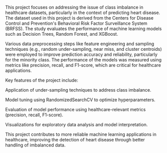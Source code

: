 This project focuses on addressing the issue of class imbalance in healthcare datasets, particularly in the context of predicting heart disease. The dataset used in this project is derived from the Centers for Disease Control and Prevention's Behavioral Risk Factor Surveillance System (BRFSS). The study evaluates the performance of machine learning models such as Decision Trees, Random Forest, and XGBoost. 

Various data preprocessing steps like feature engineering and sampling techniques (e.g., random under-sampling, near miss, and cluster centroids) were employed to improve prediction accuracy and reliability, particularly for the minority class. The performance of the models was measured using metrics like precision, recall, and F1-score, which are critical for healthcare applications.

Key features of the project include:

Application of under-sampling techniques to address class imbalance.

Model tuning using RandomizedSearchCV to optimize hyperparameters.

Evaluation of model performance using healthcare-relevant metrics (precision, recall, F1-score).

Visualizations for exploratory data analysis and model interpretation.

This project contributes to more reliable machine learning applications in healthcare, improving the detection of heart disease through better handling of imbalanced data.

